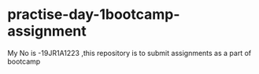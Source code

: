 # practise-day-1bootcamp-assignment
My No is -19JR1A1223 ,this repository is to submit assignments as a part of bootcamp
